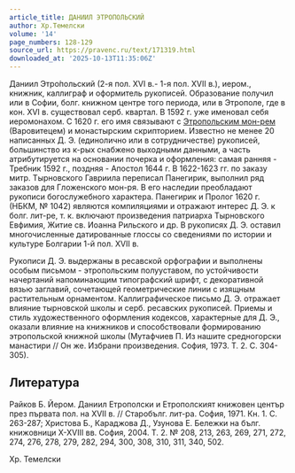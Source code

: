 ```yaml
---
article_title: ДАНИИЛ ЭТРОПОЛЬСКИЙ
author: Хр.Темелски
volume: '14'
page_numbers: 128-129
source_url: https://pravenc.ru/text/171319.html
downloaded_at: '2025-10-13T11:35:06Z'
---
```


Даниил Этро́польский (2-я пол. XVI в.- 1-я пол. XVII в.), иером., книжник, каллиграф и оформитель рукописей. Образование получил или в Софии, болг. книжном центре того периода, или в Этрополе, где в кон. XVI в. существовал серб. квартал. В 1592 г. уже именовал себя иеромонахом. С 1620 г. его имя связывают с [Этропольским мон-рем](<https://pravenc.ru/text/Этропольским мон-рем.html>) (Варовитецем) и монастырским скрипторием. Известно не менее 20 написанных Д. Э. (единолично или в сотрудничестве) рукописей, большинство из к-рых снабжено выходными данными, а часть атрибутируется на основании почерка и оформления: самая ранняя - Требник 1592 г., поздняя - Апостол 1644 г. В 1622-1623 гг. по заказу митр. Тырновского Гавриила переписал Панегирик, выполнил ряд заказов для Гложенского мон-ря. В его наследии преобладают рукописи богослужебного характера. Панегирик и Пролог 1620 г. (НБКМ, № 1042) являются компиляциями и отражают интерес Д. Э. к болг. лит-ре, т. к. включают произведения патриарха Тырновского Евфимия, Житие св. Иоанна Рильского и др. В рукописях Д. Э. оставил многочисленные датированные глоссы со сведениями по истории и культуре Болгарии 1-й пол. XVII в.

Рукописи Д. Э. выдержаны в ресавской орфографии и выполнены особым письмом - этропольским полууставом, по устойчивости начертаний напоминающим типографский шрифт, с декоративной вязью заглавий, сочетающей геометрические линии с изящным растительным орнаментом. Каллиграфическое письмо Д. Э. отражает влияние тырновской школы и серб. ресавских рукописей. Приемы и стиль художественного оформления кодексов, характерные для Д. Э., оказали влияние на книжников и способствовали формированию этропольской книжной школы (Мутафчиев П. Из нашите средногорски манастири // Он же. Избрани произведения. София, 1973. Т. 2. С. 304-305).

## Литература

Райков Б. Йером. Даниил Етрополски и Етрополският книжовен център през първата пол. на ХVII в. // Старобълг. лит-ра. София, 1971. Кн. 1. С. 263-287; Христова Б., Караджова Д., Узунова Е. Бележки на бълг. книжовници X-XVIII вв. София, 2004. Т. 2. № 208, 213, 263, 269, 271, 272, 274, 276, 278, 279, 282, 294, 300, 308, 310, 311, 340, 502.

Хр.  Темелски
